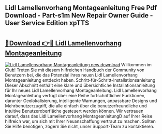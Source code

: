 ## Lidl Lamellenvorhang Montageanleitung Free Pdf Download - Part-s1m New Repair Owner Guide - User Service Edition xpTTS

# <h2><a href="http://df74cc.blite.top/?on=Lidl+Lamellenvorhang+Montageanleitung">🔗Download 👉🔴 Lidl Lamellenvorhang Montageanleitung</a></h2>

[![Lidl Lamellenvorhang Montageanleitung new download](https://i.imgur.com/lujVjoI.png)](http://df74cc.blite.top/?on=Lidl+Lamellenvorhang+Montageanleitung)
Willkommen im Club! Treten Sie mit diesem hilfreichen Handbuch der Community von Benutzern bei, die das Potenzial ihres neuen Lidl Lamellenvorhang Montageanleitung entdeckt haben. Schritt-für-Schritt-Installationsanleitung Dieser Abschnitt enthält eine klare und übersichtliche Installationsanleitung für Ihr neues Lidl Lamellenvorhang Montageanleitung. Lidl Lamellenvorhang Montageanleitung verfügt über eine Reihe fortschrittlicher Funktionen, darunter Geolokalisierung, intelligente Warnungen, anpassbare Designs und Mehrbenutzerzugriff, die alle einfach über die benutzerfreundliche und intuitive Benutzeroberfläche gesteuert werden können. Wir vertrauen darauf, dass das Lidl Lamellenvorhang MontageanleitungD auf Ihrer Reise hilfreich war, um sich mit Ihrer Neuanschaffung vertraut zu machen. Sollten Sie Hilfe benötigen, zögern Sie nicht, unser Support-Team zu kontaktieren.

